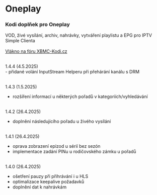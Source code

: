<h1>Oneplay</h1>
<p>
<h3>Kodi doplňek pro Oneplay</h3>
<p>
VOD, živé vysílání, archiv, nahrávky, vytváření playlistu a EPG pro IPTV Simple Clienta<br><br>
<a href="https://www.xbmc-kodi.cz/prispevek-oneplay">Vlákno na fóru XBMC-Kodi.cz</a><br><br>
</p>
<p>
1.4.4 (4.5.2025)<br>
- přidané volání InputStream Helperu při přehárání kanálu s DRM<br><br>

1.4.3 (1.5.2025)<br>
- rozšíření informací u některých pořadů v kategoriích/vyhledávání<br><br>

1.4.2 (26.4.2025)<br>
- doplnění následujícího pořadu u živého vysílání<br><br>

1.4.1 (26.4.2025)<br>
- oprava zobrazení epizod u sérií bez sezón<br>
- implementace zadání PINu u rodičovského zámku u pořadů<br><br>

1.4.0 (26.4.2025)<br>
- ošetření pauzy při přihrávání i u HLS<br>
- optimalizace keepalive požadavků<br>
- doplnění dat k nahrávkám<br><br>
</p>
